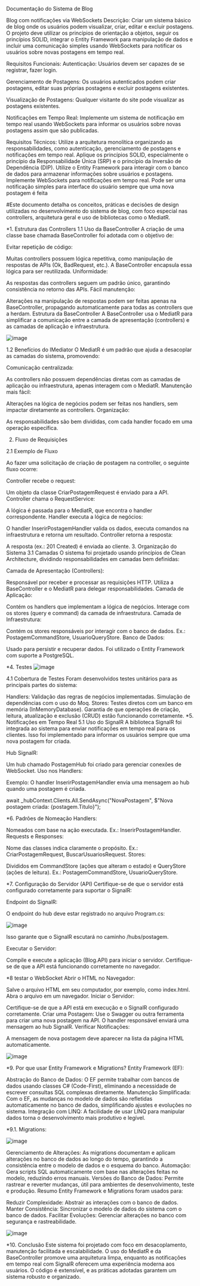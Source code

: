 Documentação do Sistema de Blog

Blog com notificações via WebSockets
Descrição:
Criar um sistema básico de blog onde os usuários podem visualizar, criar, editar e excluir postagens. O projeto deve utilizar os princípios de orientação a objetos, seguir os princípios SOLID, integrar o Entity Framework para manipulação de dados e incluir uma comunicação simples usando WebSockets para notificar os usuários sobre novas postagens em tempo real.

Requisitos Funcionais:
Autenticação: Usuários devem ser capazes de se registrar, fazer login.

Gerenciamento de Postagens: Os usuários autenticados podem criar postagens, editar suas próprias postagens e excluir postagens existentes.

Visualização de Postagens: Qualquer visitante do site pode visualizar as postagens existentes.

Notificações em Tempo Real: Implemente um sistema de notificação em tempo real usando WebSockets para informar os usuários sobre novas postagens assim que são publicadas.

Requisitos Técnicos:
Utilize a arquitetura monolítica organizando as responsabilidades, como autenticação, gerenciamento de postagens e notificações em tempo real. Aplique os princípios SOLID, especialmente o princípio da Responsabilidade Única (SRP) e o princípio da Inversão de Dependência (DIP). Utilize o Entity Framework para interagir com o banco de dados para armazenar informações sobre usuários e postagens. Implemente WebSockets para notificações em tempo real. Pode ser uma notificação simples para interface do usuário sempre que uma nova postagem é feita


#Este documento detalha os conceitos, práticas e decisões de design utilizadas no desenvolvimento do sistema de blog, com foco especial nas controllers, arquitetura geral e uso de bibliotecas como o MediatR.

*1. Estrutura das Controllers
1.1 Uso da BaseController
A criação de uma classe base chamada BaseController foi adotada com o objetivo de:

Evitar repetição de código:

Muitas controllers possuem lógica repetitiva, como manipulação de respostas de APIs (Ok, BadRequest, etc.).
A BaseController encapsula essa lógica para ser reutilizada.
Uniformidade:

As respostas das controllers seguem um padrão único, garantindo consistência no retorno das APIs.
Fácil manutenção:

Alterações na manipulação de respostas podem ser feitas apenas na BaseController, propagando automaticamente para todas as controllers que a herdam.
Estrutura da BaseController
A BaseController usa o MediatR para simplificar a comunicação entre a camada de apresentação (controllers) e as camadas de aplicação e infraestrutura.

![image](https://github.com/user-attachments/assets/5912ce00-c541-42b9-8154-ca7db1f7e82a)

1.2 Benefícios do IMediator
O MediatR é um padrão que ajuda a desacoplar as camadas do sistema, promovendo:

Comunicação centralizada:

As controllers não possuem dependências diretas com as camadas de aplicação ou infraestrutura, apenas interagem com o MediatR.
Manutenção mais fácil:

Alterações na lógica de negócios podem ser feitas nos handlers, sem impactar diretamente as controllers.
Organização:

As responsabilidades são bem divididas, com cada handler focado em uma operação específica.

2. Fluxo de Requisições

2.1 Exemplo de Fluxo

Ao fazer uma solicitação de criação de postagem na controller, o seguinte fluxo ocorre:

Controller recebe o request:

Um objeto da classe CriarPostagemRequest é enviado para a API.
Controller chama o RequestService:

A lógica é passada para o MediatR, que encontra o handler correspondente.
Handler executa a lógica de negócios:

O handler InserirPostagemHandler valida os dados, executa comandos na infraestrutura e retorna um resultado.
Controller retorna a resposta:

A resposta (ex.: 201 Created) é enviada ao cliente.
3. Organização do Sistema
3.1 Camadas
O sistema foi projetado usando princípios de Clean Architecture, dividindo responsabilidades em camadas bem definidas:

Camada de Apresentação (Controllers):

Responsável por receber e processar as requisições HTTP.
Utiliza a BaseController e o MediatR para delegar responsabilidades.
Camada de Aplicação:

Contém os handlers que implementam a lógica de negócios.
Interage com os stores (query e command) da camada de infraestrutura.
Camada de Infraestrutura:

Contém os stores responsáveis por interagir com o banco de dados.
Ex.: PostagemCommandStore, UsuarioQueryStore.
Banco de Dados:

Usado para persistir e recuperar dados. Foi utilizado o Entity Framework com suporte a PostgreSQL.

*4. Testes
![image](https://github.com/user-attachments/assets/8dcb748b-3a9a-4d6f-9d79-c874146069cb)

4.1 Cobertura de Testes
Foram desenvolvidos testes unitários para as principais partes do sistema:

Handlers:
Validação das regras de negócios implementadas.
Simulação de dependências com o uso do Moq.
Stores:
Testes diretos com um banco em memória (InMemoryDatabase).
Garantia de que operações de criação, leitura, atualização e exclusão (CRUD) estão funcionando corretamente.
*5. Notificações em Tempo Real
5.1 Uso do SignalR
A biblioteca SignalR foi integrada ao sistema para enviar notificações em tempo real para os clientes. Isso foi implementado para informar os usuários sempre que uma nova postagem for criada.

Hub SignalR:

Um hub chamado PostagemHub foi criado para gerenciar conexões de WebSocket.
Uso nos Handlers:

Exemplo: O handler InserirPostagemHandler envia uma mensagem ao hub quando uma postagem é criada.

await _hubContext.Clients.All.SendAsync("NovaPostagem", $"Nova postagem criada: {postagem.Titulo}");


*6. Padrões de Nomeação
Handlers:

Nomeados com base na ação executada. Ex.: InserirPostagemHandler.
Requests e Responses:

Nome das classes indica claramente o propósito. Ex.: CriarPostagemRequest, BuscarUsuariosRequest.
Stores:

Divididos em CommandStore (ações que alteram o estado) e QueryStore (ações de leitura).
Ex.: PostagemCommandStore, UsuarioQueryStore.

*7. Configuração do Servidor (API)
Certifique-se de que o servidor está configurado corretamente para suportar o SignalR:

Endpoint do SignalR:

O endpoint do hub deve estar registrado no arquivo Program.cs:

![image](https://github.com/user-attachments/assets/3d698b58-2784-488f-b05d-937e73136fa4)

Isso garante que o SignalR escutará no caminho /hubs/postagem.

Executar o Servidor:

Compile e execute a aplicação (Blog.API) para iniciar o servidor. Certifique-se de que a API está funcionando corretamente no navegador.

*8 testar o WebSocket
Abrir o HTML no Navegador:

Salve o arquivo HTML em seu computador, por exemplo, como index.html.
Abra o arquivo em um navegador.
Iniciar o Servidor:

Certifique-se de que a API está em execução e o SignalR configurado corretamente.
Criar uma Postagem:
Use o Swagger ou outra ferramenta para criar uma nova postagem na API. O handler responsável enviará uma mensagem ao hub SignalR.
Verificar Notificações:

A mensagem de nova postagem deve aparecer na lista da página HTML automaticamente.

![image](https://github.com/user-attachments/assets/2b5b3326-eb0d-4e45-9f8f-cbb16a6c34ed)

*9. Por que usar Entity Framework e Migrations?
Entity Framework (EF):

Abstração do Banco de Dados: O EF permite trabalhar com bancos de dados usando classes C# (Code-First), eliminando a necessidade de escrever consultas SQL complexas diretamente.
Manutenção Simplificada: Com o EF, as mudanças no modelo de dados são refletidas automaticamente no banco de dados, simplificando ajustes e evoluções no sistema.
Integração com LINQ: A facilidade de usar LINQ para manipular dados torna o desenvolvimento mais produtivo e legível.


*9.1. Migrations:

![image](https://github.com/user-attachments/assets/686f26b6-c360-4e5b-adb8-084a445c446f)


Gerenciamento de Alterações: As migrations documentam e aplicam alterações no banco de dados ao longo do tempo, garantindo a consistência entre o modelo de dados e o esquema do banco.
Automação: Gera scripts SQL automaticamente com base nas alterações feitas no modelo, reduzindo erros manuais.
Versões do Banco de Dados: Permite rastrear e reverter mudanças, útil para ambientes de desenvolvimento, teste e produção.
Resumo
Entity Framework e Migrations foram usados para:

Reduzir Complexidade: Abstrair as interações com o banco de dados.
Manter Consistência: Sincronizar o modelo de dados do sistema com o banco de dados.
Facilitar Evoluções: Gerenciar alterações no banco com segurança e rastreabilidade.

![image](https://github.com/user-attachments/assets/249fc473-befb-4eb4-8936-cb640af9fe58)

*10. Conclusão
Este sistema foi projetado com foco em desacoplamento, manutenção facilitada e escalabilidade. O uso do MediatR e da BaseController promove uma arquitetura limpa, enquanto as notificações em tempo real com SignalR oferecem uma experiência moderna aos usuários. O código é extensível, e as práticas adotadas garantem um sistema robusto e organizado.


